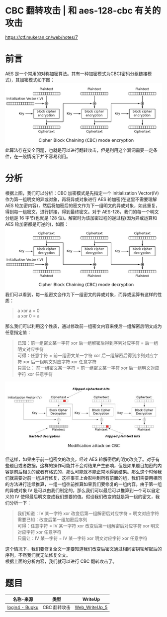 <!-- CBC 翻转攻击 -->
<!-- 和 aes-128-cbc 有关的攻击 -->
# CBC 翻转攻击 | 和 aes-128-cbc 有关的攻击

https://ctf.mukeran.cn/web/notes/7

前言
====
AES 是一个常用的对称加密算法。其有一种加密模式为CBC(密码分组链接模式)，其加密模式如下图：
![AES-CBC 加密算法流程](img/Web_Note_7_1.png)  
此算法存在安全问题，也就是可以进行翻转攻击，但是利用这个漏洞需要一定条件，在一般情况下并不容易利用。

分析
====
根据上图，我们可以分析：CBC 加密模式是先指定一个 Initialization Vector(IV) 作为第一组明文的异或对象，再将异或对象进行 AES 轮加密(在这里不需要理解 AES 轮加密内容)，然后将加密后的密文作为下一组明文的异或对象，如此重复，得到每一组密文，进行拼接，得到最终密文。对于 AES-128，我们的每一个明文分组是 16 字节(也就是 128 位)。解密时为该加密过程的逆过程(因为异或运算和 AES 轮加密都是可逆的)，如图：
![AES-CBC 解密算法流程](img/Web_Note_7_2.png)  
我们可以看到，每一组密文会作为下一组密文的异或对象，而异或运算有这样的性质：  
> a xor a = 0  
> a xor 0 = a  

那么我们可以利用这个性质，通过修改前一组密文内容来使后一组解密后明文成为任意指定值：
> 已知：前一组密文某一字符 xor 后一组解密后得到序列对应字符 = 后一组明文对应字符  
> 可得：任意字符 = 前一组密文某一字符 xor 后一组解密后得到序列对应字符 xor 后一组明文对应字符 xor 任意字符  
> 只需让： 前一组密文某一字符 = 前一组密文某一字符 xor 后一组明文对应字符 xor 任意字符

![AES-CBC 翻转攻击原理](img/Web_Note_7_3.png)

但这样，如果由于前一组密文的改变，经过 AES 轮解密后的明文改变了。对于有些题目或者数据，这样的操作可能并不会对结果产生影响，但是如果题目加密的内容是前后相关的或者有格式的，那么可能就不能正常地得到结果。那么这个时候我们就需要对前一组进行修复，这样事实上会影响到所有前面的组，我们需要用相同的方法进行连续推算，一组一组往前推算如果我们要修复的一组内容。由于第一组的异或对象 IV 是可以由我们制定的，那么我们可以最后可以推算到一个可以自定义的 IV 使得最后明文变成我们想要的值。假设我们改变的就是第一组的密文，我们分析一下：
> 我们知道：IV 某一字符 xor 改变后第一组解密后对应字符 = 明文对应字符  
> 需要已知：改变后第一组加密后序列  
> 可得：任意字符 = IV 某一字符 xor 改变后第一组解密后对应字符 xor 明文对应字符 xor 任意字符  
> 只需让：IV 某一字符 = IV 某一字符 xor 明文对应字符 xor 任意字符

这个情况下，我们要修复全文一定要知道我们改变后密文通过相同密钥轮解密后的序列，不然我们就无法修复全文。  
根据上面的分析内容，我们就可以进行 CBC 翻转攻击了。

题目
====
|名称-来源|类型|WriteUp|
|--------|---|--------|
|[login4 - Bugku](https://ctf.bugku.com/challenges#login4)|CBC 翻转攻击|[Web_WriteUp_5](https://ctf.mukeran.cn/web/writeups/5)